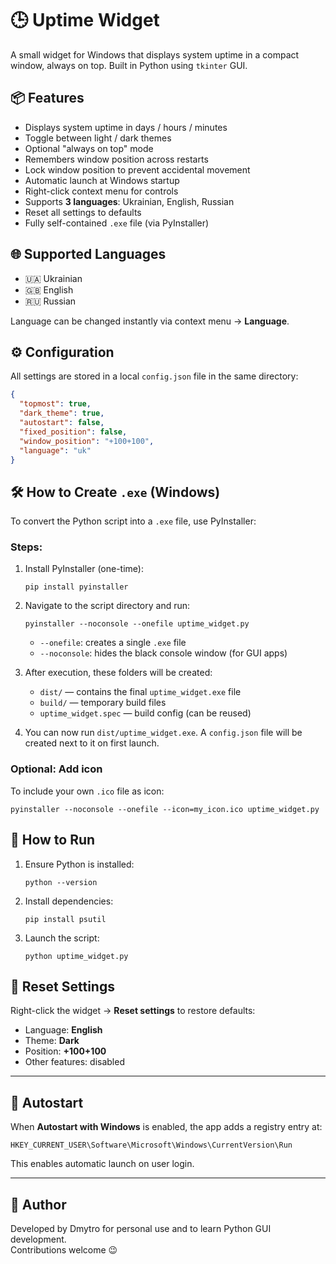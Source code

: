 
# 🕒 Uptime Widget

A small widget for Windows that displays system uptime in a compact window, always on top. Built in Python using `tkinter` GUI.

## 📦 Features

- Displays system uptime in days / hours / minutes
- Toggle between light / dark themes
- Optional "always on top" mode
- Remembers window position across restarts
- Lock window position to prevent accidental movement
- Automatic launch at Windows startup
- Right-click context menu for controls
- Supports **3 languages**: Ukrainian, English, Russian
- Reset all settings to defaults
- Fully self-contained `.exe` file (via PyInstaller)

## 🌐 Supported Languages

- 🇺🇦 Ukrainian
- 🇬🇧 English
- 🇷🇺 Russian

Language can be changed instantly via context menu → **Language**.

## ⚙️ Configuration

All settings are stored in a local `config.json` file in the same directory:

```json
{
  "topmost": true,
  "dark_theme": true,
  "autostart": false,
  "fixed_position": false,
  "window_position": "+100+100",
  "language": "uk"
}
```

## 🛠 How to Create `.exe` (Windows)

To convert the Python script into a `.exe` file, use PyInstaller:

### Steps:

1. Install PyInstaller (one-time):

   ```
   pip install pyinstaller
   ```

2. Navigate to the script directory and run:

   ```
   pyinstaller --noconsole --onefile uptime_widget.py
   ```

   - `--onefile`: creates a single `.exe` file
   - `--noconsole`: hides the black console window (for GUI apps)

3. After execution, these folders will be created:
   - `dist/` — contains the final `uptime_widget.exe` file
   - `build/` — temporary build files
   - `uptime_widget.spec` — build config (can be reused)

4. You can now run `dist/uptime_widget.exe`. A `config.json` file will be created next to it on first launch.

### Optional: Add icon

To include your own `.ico` file as icon:

```
pyinstaller --noconsole --onefile --icon=my_icon.ico uptime_widget.py
```

## 🏁 How to Run

1. Ensure Python is installed:
   ```
   python --version
   ```

2. Install dependencies:
   ```
   pip install psutil
   ```

3. Launch the script:
   ```
   python uptime_widget.py
   ```

## 🧹 Reset Settings

Right-click the widget → **Reset settings** to restore defaults:

- Language: **English**
- Theme: **Dark**
- Position: **+100+100**
- Other features: disabled

---

## 🔁 Autostart

When **Autostart with Windows** is enabled, the app adds a registry entry at:

```
HKEY_CURRENT_USER\Software\Microsoft\Windows\CurrentVersion\Run
```

This enables automatic launch on user login.

---

## 🧠 Author

Developed by Dmytro for personal use and to learn Python GUI development.  
Contributions welcome 😉
